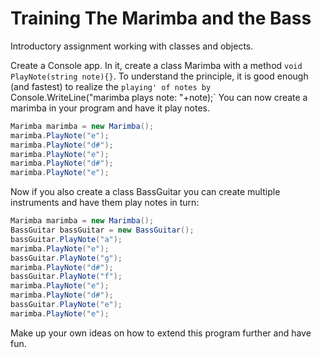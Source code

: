 # Training The Marimba and the Bass

Introductory assignment working with classes and objects.

Create a Console app. In it, create a class Marimba with a method `void PlayNote(string note){}`. To understand the principle, it is good enough (and fastest) to realize the `playing' of notes by `Console.WriteLine("marimba plays note: "+note);` You can now create a marimba in your program and have it play notes.

```cs
Marimba marimba = new Marimba();
marimba.PlayNote("e");
marimba.PlayNote("d#");
marimba.PlayNote("e");
marimba.PlayNote("d#");
marimba.PlayNote("e");
```


Now if you also create a class BassGuitar you can create multiple instruments and have them play notes in turn:

```cs
Marimba marimba = new Marimba();
BassGuitar bassGuitar = new BassGuitar();
bassGuitar.PlayNote("a");
marimba.PlayNote("e");
bassGuitar.PlayNote("g");
marimba.PlayNote("d#");
bassGuitar.PlayNote("f");
marimba.PlayNote("e");
marimba.PlayNote("d#");
bassGuitar.PlayNote("e");
marimba.PlayNote("e");
```

Make up your own ideas on how to extend this program further and have fun.